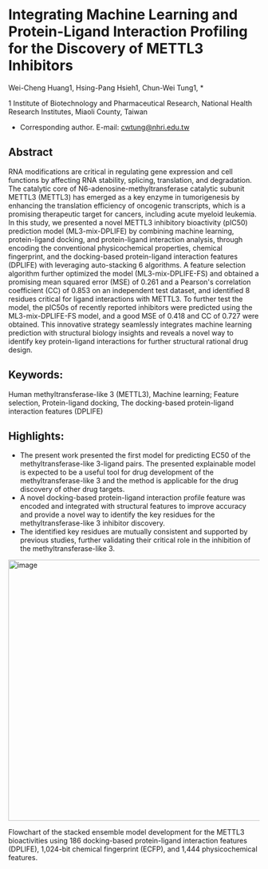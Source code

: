 # Integrating Machine Learning and Protein-Ligand Interaction Profiling for the Discovery of METTL3 Inhibitors

Wei-Cheng Huang1, Hsing-Pang Hsieh1, Chun-Wei Tung1, *

1 Institute of Biotechnology and Pharmaceutical Research, National Health Research Institutes, Miaoli County, Taiwan
* Corresponding author. E-mail: cwtung@nhri.edu.tw

## Abstract
RNA modifications are critical in regulating gene expression and cell functions by affecting RNA stability, splicing, translation, and degradation. The catalytic core of N6-adenosine-methyltransferase catalytic subunit METTL3 (METTL3) has emerged as a key enzyme in tumorigenesis by enhancing the translation efficiency of oncogenic transcripts, which is a promising therapeutic target for cancers, including acute myeloid leukemia. In this study, we presented a novel METTL3 inhibitory bioactivity (pIC50) prediction model (ML3-mix-DPLIFE) by combining machine learning, protein-ligand docking, and protein-ligand interaction analysis, through encoding the conventional physicochemical properties, chemical fingerprint, and the docking-based protein-ligand interaction features (DPLIFE) with leveraging auto-stacking 6 algorithms. A feature selection algorithm further optimized the model (ML3-mix-DPLIFE-FS) and obtained a promising mean squared error (MSE) of 0.261 and a Pearson's correlation coefficient (CC) of 0.853 on an independent test dataset, and identified 8 residues critical for ligand interactions with METTL3. To further test the model, the pIC50s of recently reported inhibitors were predicted using the ML3-mix-DPLIFE-FS model, and a good MSE of 0.418 and CC of 0.727 were obtained. This innovative strategy seamlessly integrates machine learning prediction with structural biology insights and reveals a novel way to identify key protein-ligand interactions for further structural rational drug design.

## Keywords: 
Human methyltransferase-like 3 (METTL3), Machine learning; Feature selection, Protein-ligand docking, The docking-based protein-ligand interaction features (DPLIFE)
## Highlights: 
*	The present work presented the first model for predicting EC50 of the methyltransferase-like 3-ligand pairs. The presented explainable model is expected to be a useful tool for drug development of the methyltransferase-like 3 and the method is applicable for the drug discovery of other drug targets.
*	A novel docking-based protein-ligand interaction profile feature was encoded and integrated with structural features to improve accuracy and provide a novel way to identify the key residues for the methyltransferase-like 3 inhibitor discovery. 
*	The identified key residues are mutually consistent and supported by previous studies, further validating their critical role in the inhibition of the methyltransferase-like 3.


<img width="523" alt="image" src="https://github.com/user-attachments/assets/7d2bb570-c17c-4f92-b85f-de565e35d889" />

Flowchart of the stacked ensemble model development for the METTL3 bioactivities using 186 docking-based protein-ligand interaction features (DPLIFE), 1,024-bit chemical fingerprint (ECFP), and 1,444 physicochemical features.

